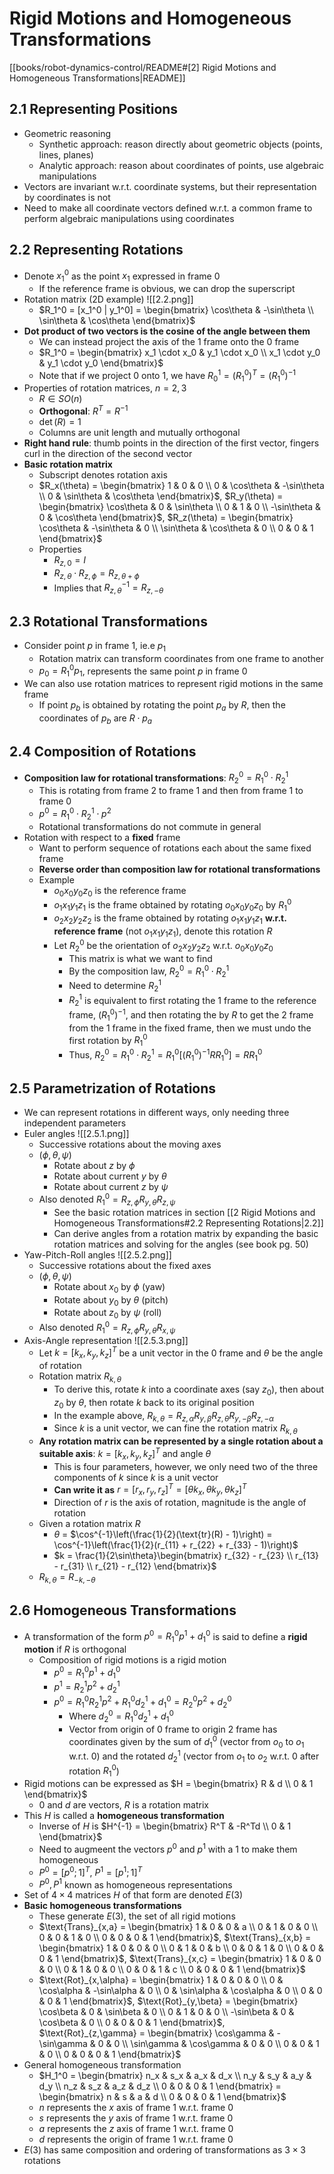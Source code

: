 # Rigid Motions and Homogeneous Transformations

[[books/robot-dynamics-control/README#[2] Rigid Motions and Homogeneous Transformations|README]]

## 2.1 Representing Positions

- Geometric reasoning
	- Synthetic approach: reason directly about geometric objects (points, lines, planes)
	- Analytic approach: reason about coordinates of points, use algebraic manipulations
- Vectors are invariant w.r.t. coordinate systems, but their representation by coordinates is not
- Need to make all coordinate vectors defined w.r.t. a common frame to perform algebraic manipulations using coordinates

## 2.2 Representing Rotations

- Denote $x_1^0$ as the point $x_1$ expressed in frame $0$
	- If the reference frame is obvious, we can drop the superscript
- Rotation matrix (2D example) ![[2.2.png]]
	- $R_1^0 = [x_1^0 | y_1^0] = \begin{bmatrix} \cos\theta & -\sin\theta \\ \sin\theta & \cos\theta \end{bmatrix}$
- **Dot product of two vectors is the cosine of the angle between them**
	- We can instead project the axis of the $1$ frame onto the $0$ frame
	- $R_1^0 = \begin{bmatrix} x_1 \cdot x_0 & y_1 \cdot x_0 \\ x_1 \cdot y_0 & y_1 \cdot y_0 \end{bmatrix}$
	- Note that if we project $0$ onto $1$, we have $R_0^1 = (R_1^0)^T = (R_1^0)^{-1}$
- Properties of rotation matrices, $n = 2,3$
	- $R\in SO(n)$
	- **Orthogonal**: $R^T = R^{-1}$
	- $\det(R) = 1$
	- Columns are unit length and mutually orthogonal
- **Right hand rule**: thumb points in the direction of the first vector, fingers curl in the direction of the second vector
- **Basic rotation matrix**
	- Subscript denotes rotation axis
	- $R_x(\theta) = \begin{bmatrix} 1 & 0 & 0 \\ 0 & \cos\theta & -\sin\theta \\ 0 & \sin\theta & \cos\theta \end{bmatrix}$, $R_y(\theta) = \begin{bmatrix} \cos\theta & 0 & \sin\theta \\ 0 & 1 & 0 \\ -\sin\theta & 0 & \cos\theta \end{bmatrix}$, $R_z(\theta) = \begin{bmatrix} \cos\theta & -\sin\theta & 0 \\ \sin\theta & \cos\theta & 0 \\ 0 & 0 & 1 \end{bmatrix}$
	- Properties
		- $R_{z,0} = I$
		- $R_{z,\theta}\cdot R_{z,\phi} = R_{z,\theta+\phi}$
		- Implies that $R_{z, \theta}^{{-1}} = R_{z, -\theta}$

## 2.3 Rotational Transformations

- Consider point $p$ in frame $1$, ie.e $p_1$
	- Rotation matrix can transform coordinates from one frame to another
	- $p_0 = R_1^0p_1$, represents the same point $p$ in frame $0$
- We can also use rotation matrices to represent rigid motions in the same frame
	- If point $p_b$ is obtained by rotating the point $p_a$ by $R$, then the coordinates of $p_b$ are $R\cdot p_a$

## 2.4 Composition of Rotations

- **Composition law for rotational transformations**: $R_2^0 = R_1^0\cdot R_2^1$
	- This is rotating from frame $2$ to frame $1$ and then from frame $1$ to frame $0$
	- $p^0 = R_1^0\cdot R_2^1\cdot p^2$
	- Rotational transformations do not commute in general
- Rotation with respect to a **fixed** frame
	- Want to perform sequence of rotations each about the same fixed frame
	- **Reverse order than composition law for rotational transformations**
	- Example
		- $o_0x_0y_0z_0$ is the reference frame
		- $o_1x_1y_1z_1$ is the frame obtained by rotating $o_0x_0y_0z_0$ by $R_1^0$
		- $o_2x_2y_2z_2$ is the frame obtained by rotating $o_1x_1y_1z_1$ **w.r.t. reference frame** (not $o_1x_1y_1z_1$), denote this rotation $R$
		- Let $R_2^0$ be the orientation of $o_2x_2y_2z_2$ w.r.t. $o_0x_0y_0z_0$
			- This matrix is what we want to find
			- By the composition law, $R_2^0 = R_1^0\cdot R_2^1$
			- Need to determine $R_2^1$
			- $R_2^1$ is equivalent to first rotating the $1$ frame to the reference frame, $(R_1^0)^{-1}$, and then rotating the by $R$ to get the $2$ frame from the $1$ frame in the fixed frame, then we must undo the first rotation by $R_1^0$
			- Thus, $R_2^0 = R_1^0\cdot R_2^1 = R_1^0[(R_1^0)^{-1}RR_1^0] = RR_1^0$

## 2.5 Parametrization of Rotations

- We can represent rotations in different ways, only needing three independent parameters
- Euler angles ![[2.5.1.png]]
	- Successive rotations about the moving axes
	- $(\phi, \theta, \psi)$
		- Rotate about $z$ by $\phi$
		- Rotate about current $y$ by $\theta$
		- Rotate about current $z$ by $\psi$
	- Also denoted $R_1^0 = R_{z,\phi}R_{y,\theta}R_{z,\psi}$
		- See the basic rotation matrices in section [[2 Rigid Motions and Homogeneous Transformations#2.2 Representing Rotations|2.2]]
		- Can derive angles from a rotation matrix by expanding the basic rotation matrices and solving for the angles (see book pg. 50)
- Yaw-Pitch-Roll angles ![[2.5.2.png]]
	- Successive rotations about the fixed axes
	- $(\phi, \theta, \psi)$
		- Rotate about $x_0$ by $\phi$ (yaw)
		- Rotate about $y_0$ by $\theta$ (pitch)
		- Rotate about $z_0$ by $\psi$ (roll)
	- Also denoted $R_1^0 = R_{z,\phi}R_{y,\theta}R_{x,\psi}$
- Axis-Angle representation ![[2.5.3.png]]
	- Let $k = [k_x, k_y, k_z]^T$ be a unit vector in the $0$ frame and $\theta$ be the angle of rotation
	- Rotation matrix $R_{k, \theta}$
		- To derive this, rotate $k$ into a coordinate axes (say $z_0$), then about $z_0$ by $\theta$, then rotate $k$ back to its original position
		- In the example above, $R_{k, \theta} = R_{z, \alpha}R_{y, \beta}R_{z, \theta}R_{y,-\beta}R_{z,-\alpha}$
		- Since $k$ is a unit vector, we can fine the rotation matrix $R_{k, \theta}$
	- **Any rotation matrix can be represented by a single rotation about a suitable axis**: $k = [k_x, k_y, k_z]^T$ and angle $\theta$
		- This is four parameters, however, we only need two of the three components of $k$ since $k$ is a unit vector
		- **Can write it as** $r = [r_x, r_y, r_z]^T = [\theta k_x, \theta k_y, \theta k_z]^T$
		- Direction of $r$ is the axis of rotation, magnitude is the angle of rotation
	- Given a rotation matrix $R$
	    - $\theta$ = $\cos^{-1}\left(\frac{1}{2}(\text{tr}(R) - 1)\right) = \cos^{-1}\left(\frac{1}{2}(r_{11} + r_{22} + r_{33} - 1)\right)$
	    - $k = \frac{1}{2\sin\theta}\begin{bmatrix} r_{32} - r_{23} \\ r_{13} - r_{31} \\ r_{21} - r_{12} \end{bmatrix}$
	- $R_{k, \theta} = R_{-k, -\theta}$

## 2.6 Homogeneous Transformations

- A transformation of the form $p^0 = R_1^0p^1 + d_1^0$ is said to define a **rigid motion** if $R$ is orthogonal
	- Composition of rigid motions is a rigid motion
	    - $p^0 = R_1^0p^1 + d_1^0$
	    - $p^1 = R_2^1p^2 + d_2^1$
	    - $p^0 = R_1^0R_2^1p^2 + R_1^0d_2^1 + d_1^0 = R_2^0p^2 + d_2^0$
			- Where $d_2^0 = R_1^0d_2^1 + d_1^0$
			- Vector from origin of $0$ frame to origin $2$ frame has coordinates given by the sum of $d_1^0$ (vector from $o_0$ to $o_1$ w.r.t. $0$) and the rotated $d_2^1$ (vector from $o_1$ to $o_2$ w.r.t. $0$ after rotation $R_1^0$)
- Rigid motions can be expressed as $H = \begin{bmatrix} R & d \\ 0 & 1 \end{bmatrix}$
	- $0$ and $d$ are vectors, $R$ is a rotation matrix
- This $H$ is called a **homogeneous transformation**
	- Inverse of $H$ is $H^{-1} = \begin{bmatrix} R^T & -R^Td \\ 0 & 1 \end{bmatrix}$
	- Need to augmeent the vectors $p^0$ and $p^1$ with a $1$ to make them homogeneous
	- $P^0 = [p^0; 1]^T$, $P^1 = [p^1; 1]^T$
	- $P^0, P^1$ known as homogeneous representations
- Set of $4\times 4$ matrices $H$ of that form are denoted $E(3)$
- **Basic homogeneous transformations**
	- These generate $E(3)$, the set of all rigid motions
	- $\text{Trans}_{x,a} = \begin{bmatrix} 1 & 0 & 0 & a \\ 0 & 1 & 0 & 0 \\ 0 & 0 & 1 & 0 \\ 0 & 0 & 0 & 1 \end{bmatrix}$, $\text{Trans}_{x,b} = \begin{bmatrix} 1 & 0 & 0 & 0 \\ 0 & 1 & 0 & b \\ 0 & 0 & 1 & 0 \\ 0 & 0 & 0 & 1 \end{bmatrix}$, $\text{Trans}_{x,c} = \begin{bmatrix} 1 & 0 & 0 & 0 \\ 0 & 1 & 0 & 0 \\ 0 & 0 & 1 & c \\ 0 & 0 & 0 & 1 \end{bmatrix}$
	- $\text{Rot}_{x,\alpha} = \begin{bmatrix} 1 & 0 & 0 & 0 \\ 0 & \cos\alpha & -\sin\alpha & 0 \\ 0 & \sin\alpha & \cos\alpha & 0 \\ 0 & 0 & 0 & 1 \end{bmatrix}$, $\text{Rot}_{y,\beta} = \begin{bmatrix} \cos\beta & 0 & \sin\beta & 0 \\ 0 & 1 & 0 & 0 \\ -\sin\beta & 0 & \cos\beta & 0 \\ 0 & 0 & 0 & 1 \end{bmatrix}$, $\text{Rot}_{z,\gamma} = \begin{bmatrix} \cos\gamma & -\sin\gamma & 0 & 0 \\ \sin\gamma & \cos\gamma & 0 & 0 \\ 0 & 0 & 1 & 0 \\ 0 & 0 & 0 & 1 \end{bmatrix}$
- General homogeneous transformation
	- $H_1^0 = \begin{bmatrix} n_x & s_x & a_x & d_x \\ n_y & s_y & a_y & d_y \\ n_z & s_z & a_z & d_z \\ 0 & 0 & 0 & 1 \end{bmatrix} = \begin{bmatrix} n & s & a & d \\ 0 & 0 & 0 & 1 \end{bmatrix}$
	- $n$ represents the $x$ axis of frame $1$ w.r.t. frame $0$
	- $s$ represents the $y$ axis of frame $1$ w.r.t. frame $0$
	- $a$ represents the $z$ axis of frame $1$ w.r.t. frame $0$
	- $d$ represents the origin of frame $1$ w.r.t. frame $0$
- $E(3)$ has same composition and ordering of transformations as $3\times 3$ rotations

